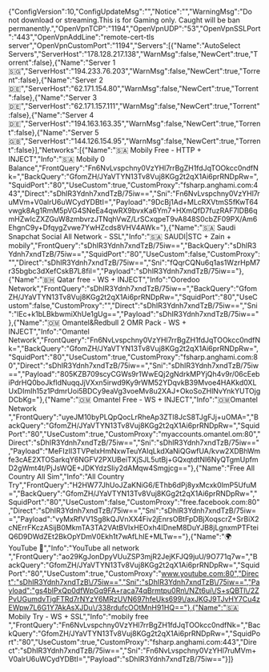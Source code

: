 {"ConfigVersion":10,"ConfigUpdateMsg":"","Notice":"","WarningMsg":"Do not download or streaming.This is for Gaming only. Caught will be ban permanently.","OpenVpnTCP":"1194","OpenVpnUDP":"53","OpenVpnSSLPort":"443","OpenVpnAddLine":"remote-cert-tls server","OpenVpnCustomPort":"1194","Servers":[{"Name":"AutoSelect Servers","ServerHost":"178.128.217.138","WarnMsg":false,"NewCert":true,"Torrent":false},{"Name":"Server 1 🇸🇬","ServerHost":"194.233.76.203","WarnMsg":false,"NewCert":true,"Torrent":false},{"Name":"Server 2 🇩🇪","ServerHost":"62.171.154.80","WarnMsg":false,"NewCert":true,"Torrent":false},{"Name":"Server 3 🇩🇪","ServerHost":"62.171.157.111","WarnMsg":false,"NewCert":true,"Torrent":false},{"Name":"Server 4 🇩🇪","ServerHost":"194.163.163.35","WarnMsg":false,"NewCert":true,"Torrent":false},{"Name":"Server 5 🇬🇧","ServerHost":"144.126.154.95","WarnMsg":false,"NewCert":true,"Torrent":false}],"Networks":[{"Name":"🇸🇦 Mobily Free  - HTTP + INJECT","Info":"🇸🇦 Mobily 0 Balance","FrontQuery":"Fn6NvLvspchny0VzYHl7rrBgZH1fdJqTOOkcc0ndfNk=","BackQuery":"GfomZH\/JYaVTYN13Tv8Vuj8KGg2t2qX1Ai6prRNDpRw=","SquidPort":"80","UseCustom":true,"CustomProxy":"fsharp.anghami.com:443","Direct":"sDhIR3Ydnh7xndTzB\/75iw==","Sni":"Fn6NvLvspchny0VzYHl7ruMVm+V0alrU6uWCydYDBtI=","Payload":"9DcBj1Ad+MLcRXVtmS5fKwT64vwgk8Ag1RmM5pVG4SNeEa4qwRX9bvxKa6Ym7+HXmQfD7fuzRAF7IDB6qmHZwIcZXZGuW8zmbvrzJTNqhVwZ\/LrSCxqpeT9vA848S0cbZF09PX\/Am6EhgnC9y+DfqygZvwe7YwHZcds8VHV4AWk="},{"Name":"🇸🇦 Saudi Snapchat Social All Network - SSL","Info":"🇸🇦 SAUDI|STC + Zain + mobily","FrontQuery":"sDhIR3Ydnh7xndTzB\/75iw==","BackQuery":"sDhIR3Ydnh7xndTzB\/75iw==","SquidPort":"80","UseCustom":false,"CustomProxy":"","Direct":"sDhIR3Ydnh7xndTzB\/75iw==","Sni":"fQqrCQNu6q1as1WzrHpM7r35bgbc3dXefCskB7L8fiI=","Payload":"sDhIR3Ydnh7xndTzB\/75iw=="},{"Name":"🇧🇭 Qatar free - WS + INJECT","Info":"Ooredoo Network","FrontQuery":"sDhIR3Ydnh7xndTzB\/75iw==","BackQuery":"GfomZH\/JYaVTYN13Tv8Vuj8KGg2t2qX1Ai6prRNDpRw=","SquidPort":"80","UseCustom":false,"CustomProxy":"","Direct":"sDhIR3Ydnh7xndTzB\/75iw==","Sni":"lEc+k1bLBkbwmiXhUe1gUg==","Payload":"sDhIR3Ydnh7xndTzB\/75iw=="},{"Name":"🇴🇲 Omantel&Redbull 2 OMR Pack - WS + INJECT","Info":"Omantel Network","FrontQuery":"Fn6NvLvspchny0VzYHl7rrBgZH1fdJqTOOkcc0ndfNk=","BackQuery":"GfomZH\/JYaVTYN13Tv8Vuj8KGg2t2qX1Ai6prRNDpRw=","SquidPort":"80","UseCustom":true,"CustomProxy":"fsharp.anghami.com:80","Direct":"sDhIR3Ydnh7xndTzB\/75iw==","Sni":"sDhIR3Ydnh7xndTzB\/75iw==","Payload":"805KZB709scyCGWs9r1WwEQj2gNdrkMPYjQh4v9r\/06cEebiPdrHQ0boJkfIdNuqqJjVXxn5irwd9Ky9rWM52YDqvkB39Mvoe4HAKkd0XLUxDImIh15z1PdmrUoi5BDCy9eaVg3voeMv8u2XAJ+OkoSoZHlNvYnkYUTOjgDCbKg="},{"Name":"🇴🇲 Omantel Free - WS + INJECT","Info":"🇴🇲Omantel Network ","FrontQuery":"uyeJM10byPLQpQocLrRheAp3ZTl8JcS8TJgFJj+uOMA=","BackQuery":"GfomZH\/JYaVTYN13Tv8Vuj8KGg2t2qX1Ai6prRNDpRw=","SquidPort":"80","UseCustom":true,"CustomProxy":"myaccounts.omantel.om:80","Direct":"sDhIR3Ydnh7xndTzB\/75iw==","Sni":"sDhIR3Ydnh7xndTzB\/75iw==","Payload":"MeFIzII3TVPelxHmNxwTeuYAIqLkdXaNiQGwfUA\/kvw2XDBhWmfe3cAE2XTOSarkqY6NGFV2PXUBeiTXjSJL5utBj+GQxqtdtNI6NyQTgmUpfmD2gWmt4t\/PjJsWQE+JDKYdzSIiy2dAMqw4Smgjcg=="},{"Name":"Free All Country All Sim","Info":"All Country Try","FrontQuery":"H2HW77JhUoJZaKNiG6\/EThb6dPj8yxMcxk0ImP5UfuM=","BackQuery":"GfomZH\/JYaVTYN13Tv8Vuj8KGg2t2qX1Ai6prRNDpRw=","SquidPort":"80","UseCustom":false,"CustomProxy":"free.facebook.com:80","Direct":"sDhIR3Ydnh7xndTzB\/75iw==","Sni":"sDhIR3Ydnh7xndTzB\/75iw==","Payload":"vyMxRfVV1Sg8kQJVnXX4Fiv2jEnrsOBtFpDBjXoqscrZ+SrBiX2cNErrFKczASijB0MkmTA3TA2VAtBVIxHEOxh4IDneM8DuYJB8jLgnxmPTFteiQ6D9DWdZEt2BkOpYDmV0Ekh1t7wAfLhIE+MLTw=="},{"Name":"🌍 YouTube 💯","Info":"YouTube all network ","FrontQuery":"ao29KgJonDpyVUuZSP3mjR2JejKFJQ9juU\/9O771q7w=","BackQuery":"GfomZH\/JYaVTYN13Tv8Vuj8KGg2t2qX1Ai6prRNDpRw=","SquidPort":"80","UseCustom":true,"CustomProxy":"www.youtube.com:80","Direct":"sDhIR3Ydnh7xndTzB\/75iw==","Sni":"sDhIR3Ydnh7xndTzB\/75iw==","Payload":"gs4blPxQp0dfWpGq9FA+raca74qBrmtpu0Rn\/NZt6ui\/S+sQBTl\/2ZPvUGumdvTigFTRd7rNYzY6MRzUVN697hfeUks699\/axJKGJ9TJvHY7Cu4zEWpw7L6G1Y7AkAsXJDu\/338rdufcOOtMnH91HQ=="},{"Name":"🇸🇦 Mobily Try - WS + SSL","Info":"mobily free ","FrontQuery":"Fn6NvLvspchny0VzYHl7rrBgZH1fdJqTOOkcc0ndfNk=","BackQuery":"GfomZH\/JYaVTYN13Tv8Vuj8KGg2t2qX1Ai6prRNDpRw=","SquidPort":"80","UseCustom":true,"CustomProxy":"fsharp.anghami.com:443","Direct":"sDhIR3Ydnh7xndTzB\/75iw==","Sni":"Fn6NvLvspchny0VzYHl7ruMVm+V0alrU6uWCydYDBtI=","Payload":"sDhIR3Ydnh7xndTzB\/75iw=="}]}
